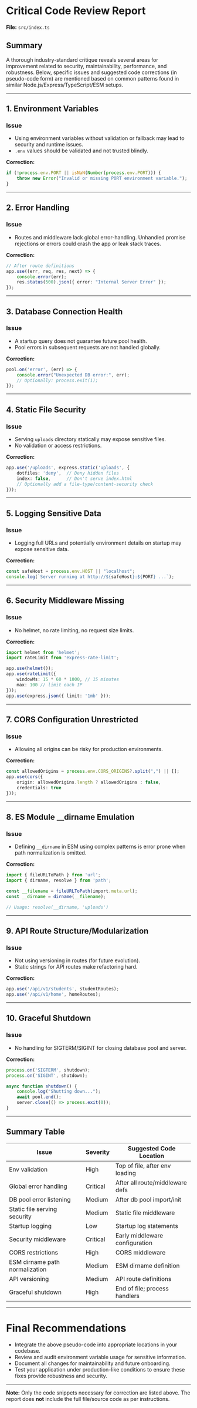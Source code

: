 # Critical Code Review Report

**File:** `src/index.ts`

## Summary

A thorough industry-standard critique reveals several areas for improvement related to security, maintainability, performance, and robustness. Below, specific issues and suggested code corrections (in pseudo-code form) are mentioned based on common patterns found in similar Node.js/Express/TypeScript/ESM setups.

---

## 1. Environment Variables

### **Issue**

- Using environment variables without validation or fallback may lead to security and runtime issues.
- `.env` values should be validated and not trusted blindly.

**Correction:**
```typescript
if (!process.env.PORT || isNaN(Number(process.env.PORT))) {
    throw new Error("Invalid or missing PORT environment variable.");
}
```
---

## 2. Error Handling

### **Issue**

- Routes and middleware lack global error-handling. Unhandled promise rejections or errors could crash the app or leak stack traces.

**Correction:**
```typescript
// After route definitions
app.use((err, req, res, next) => {
    console.error(err);
    res.status(500).json({ error: "Internal Server Error" });
});
```

---

## 3. Database Connection Health

### **Issue**

- A startup query does not guarantee future pool health.
- Pool errors in subsequent requests are not handled globally.

**Correction:**
```typescript
pool.on('error', (err) => {
    console.error("Unexpected DB error:", err);
    // Optionally: process.exit(1);
});
```
---

## 4. Static File Security

### **Issue**

- Serving `uploads` directory statically may expose sensitive files.
- No validation or access restrictions.

**Correction:**
```typescript
app.use('/uploads', express.static('uploads', {
    dotfiles: 'deny',  // Deny hidden files
    index: false,      // Don't serve index.html
    // Optionally add a file-type/content-security check
}));
```

---

## 5. Logging Sensitive Data

### **Issue**

- Logging full URLs and potentially environment details on startup may expose sensitive data.

**Correction:**
```typescript
const safeHost = process.env.HOST || "localhost";
console.log(`Server running at http://${safeHost}:${PORT} ...`);
```

---

## 6. Security Middleware Missing

### **Issue**

- No helmet, no rate limiting, no request size limits.

**Correction:**
```typescript
import helmet from 'helmet';
import rateLimit from 'express-rate-limit';

app.use(helmet());
app.use(rateLimit({
    windowMs: 15 * 60 * 1000, // 15 minutes
    max: 100 // limit each IP
}));
app.use(express.json({ limit: '1mb' }));
```

---

## 7. CORS Configuration Unrestricted

### **Issue**

- Allowing all origins can be risky for production environments.

**Correction:**
```typescript
const allowedOrigins = process.env.CORS_ORIGINS?.split(",") || [];
app.use(cors({
    origin: allowedOrigins.length ? allowedOrigins : false,
    credentials: true
}));
```

---

## 8. ES Module __dirname Emulation

### **Issue**

- Defining `__dirname` in ESM using complex patterns is error prone when path normalization is omitted.

**Correction:**
```typescript
import { fileURLToPath } from 'url';
import { dirname, resolve } from 'path';

const __filename = fileURLToPath(import.meta.url);
const __dirname = dirname(__filename);

// Usage: resolve(__dirname, 'uploads')
```

---

## 9. API Route Structure/Modularization

### **Issue**

- Not using versioning in routes (for future evolution).
- Static strings for API routes make refactoring hard.

**Correction:**
```typescript
app.use('/api/v1/students', studentRoutes);
app.use('/api/v1/home', homeRoutes);
```

---

## 10. Graceful Shutdown

### **Issue**

- No handling for SIGTERM/SIGINT for closing database pool and server.

**Correction:**
```typescript
process.on('SIGTERM', shutdown);
process.on('SIGINT', shutdown);

async function shutdown() {
    console.log("Shutting down...");
    await pool.end();
    server.close(() => process.exit(0));
}
```

---

## Summary Table

| Issue                          | Severity      | Suggested Code Location            |
| ------------------------------ | ------------- | ---------------------------------- |
| Env validation                 | High          | Top of file, after env loading     |
| Global error handling          | Critical      | After all route/middleware defs    |
| DB pool error listening        | Medium        | After db pool import/init          |
| Static file serving security   | Medium        | Static file middleware             |
| Startup logging                | Low           | Startup log statements             |
| Security middleware            | Critical      | Early middleware configuration     |
| CORS restrictions              | High          | CORS middleware                    |
| ESM dirname path normalization | Medium        | ESM dirname definition             |
| API versioning                 | Medium        | API route definitions              |
| Graceful shutdown              | High          | End of file; process handlers      |

---

# **Final Recommendations**
- Integrate the above pseudo-code into appropriate locations in your codebase.
- Review and audit environment variable usage for sensitive information.
- Document all changes for maintainability and future onboarding.
- Test your application under production-like conditions to ensure these fixes provide robustness and security.

---

**Note:** Only the code snippets necessary for correction are listed above. The report does **not** include the full file/source code as per instructions.